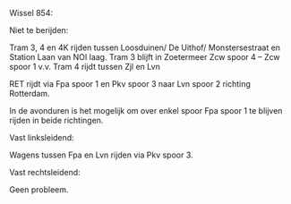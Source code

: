 Wissel 854:

Niet te berijden:

Tram 3, 4 en 4K 
rijden tussen Loosduinen/ De Uithof/ Monstersestraat en Station Laan van NOI
laag. 
Tram 3 blijft in Zoetermeer Zcw spoor 4 – Zcw spoor 1 v.v.
Tram 4 rijdt tussen Zjl en Lvn

RET rijdt via Fpa spoor 1 en Pkv spoor 3 naar Lvn spoor 2 richting Rotterdam.

In de avonduren is het mogelijk om over enkel spoor Fpa spoor 1 te blijven
rijden in beide richtingen.

Vast linksleidend:

Wagens tussen Fpa en Lvn rijden via Pkv spoor 3.

Vast rechtsleidend:

Geen probleem.
